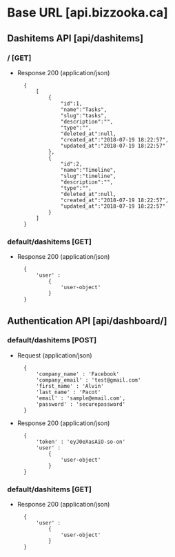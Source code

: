 # Base URL [api.bizzooka.ca]

## Dashitems API [api/dashitems]

### / [GET]

+ Response 200 (application/json)

        {
            [
                {
                    "id":1,
                    "name":"Tasks",
                    "slug":"tasks",
                    "description":"",
                    "type":"",
                    "deleted_at":null,
                    "created_at":"2018-07-19 18:22:57",
                    "updated_at":"2018-07-19 18:22:57"
                },
                {
                    "id":2,
                    "name":"Timeline",
                    "slug":"timeline",
                    "description":"",
                    "type":"",
                    "deleted_at":null,
                    "created_at":"2018-07-19 18:22:57",
                    "updated_at":"2018-07-19 18:22:57"
                }
            ]
        }

### default/dashitems [GET]

+ Response 200 (application/json)

        {
            'user' : 
                {
                    'user-object'
                }
        }

## Authentication API [api/dashboard/]

### default/dashitems [POST]

+ Request (application/json)

        {
            'company_name' : 'Facebook'
            'company_email' : 'test@gmail.com'
            'first_name' : 'Alvin'
            'last_name' : 'Pacot'
            'email' : 'sample@email.com',
            'password' : 'securepassword'
        }

+ Response 200 (application/json)

        {
            'token' : 'eyJ0eXasAiO-so-on'
            'user' : 
                {
                    'user-object'
                }
        }

### default/dashitems [GET]

+ Response 200 (application/json)

        {
            'user' : 
                {
                    'user-object'
                }
        }
